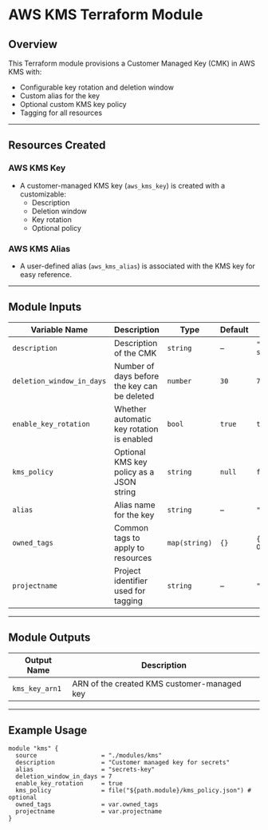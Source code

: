 # AWS KMS Terraform Module

## Overview

This Terraform module provisions a Customer Managed Key (CMK) in AWS KMS with:

- Configurable key rotation and deletion window
- Custom alias for the key
- Optional custom KMS key policy
- Tagging for all resources

---

## Resources Created

### AWS KMS Key

- A customer-managed KMS key (`aws_kms_key`) is created with a customizable:
  - Description
  - Deletion window
  - Key rotation
  - Optional policy

### AWS KMS Alias

- A user-defined alias (`aws_kms_alias`) is associated with the KMS key for easy reference.

---

## Module Inputs

| Variable Name            | Description                                       | Type            | Default     | Example                                          |
|--------------------------|---------------------------------------------------|------------------|-------------|--------------------------------------------------|
| `description`            | Description of the CMK                            | `string`         | –           | `"Key for encrypting secrets"`                   |
| `deletion_window_in_days`| Number of days before the key can be deleted      | `number`         | `30`        | `7`                                              |
| `enable_key_rotation`    | Whether automatic key rotation is enabled         | `bool`           | `true`      | `true`                                           |
| `kms_policy`             | Optional KMS key policy as a JSON string          | `string`         | `null`      | `file("kms_policy.json")`                        |
| `alias`                  | Alias name for the key                            | `string`         | –           | `"secrets-key"`                                  |
| `owned_tags`             | Common tags to apply to resources                 | `map(string)`    | `{}`        | `{ Environment = "dev", Owner = "chaithu" }`     |
| `projectname`            | Project identifier used for tagging               | `string`         | –           | `"tacbot"`                                       |

---

## Module Outputs

| Output Name    | Description                               |
|----------------|-------------------------------------------|
| `kms_key_arn1` | ARN of the created KMS customer-managed key |

---

## Example Usage

```hcl
module "kms" {
  source                  = "./modules/kms"
  description             = "Customer managed key for secrets"
  alias                   = "secrets-key"
  deletion_window_in_days = 7
  enable_key_rotation     = true
  kms_policy              = file("${path.module}/kms_policy.json") # optional
  owned_tags              = var.owned_tags
  projectname             = var.projectname
}
